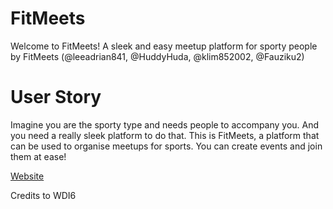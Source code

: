 FitMeets
========

Welcome to FitMeets!
A sleek and easy meetup platform for sporty people by FitMeets (@leeadrian841, @HuddyHuda, @klim852002, @Fauziku2)


User Story
==========

Imagine you are the sporty type and needs people to accompany you. And you need a really sleek platform to do that.
This is FitMeets, a platform that can be used to organise meetups for sports.
You can create events and join them at ease!


[Website](https://project4-fitmeets.herokuapp.com/)

Credits to WDI6
